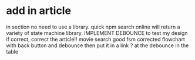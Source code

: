 # add in article
in section no need to use a library. 
quick npm search online will return a variety of state machine library.
IMPLEMENT DEBOUNCE to test my design
if correct, correct the article!!
movie search good fsm corrected flowchart with back button and debounce
then put it in a link ? at the debounce in the table
